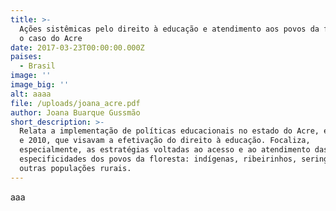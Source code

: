 ```yaml
---
title: >-
  Ações sistêmicas pelo direito à educação e atendimento aos povos da floresta:
  o caso do Acre
date: 2017-03-23T00:00:00.000Z
paises:
  - Brasil
image: ''
image_big: ''
alt: aaaa
file: /uploads/joana_acre.pdf
author: Joana Buarque Gussmão
short_description: >-
  Relata a implementação de políticas educacionais no estado do Acre, entre 1999
  e 2010, que visavam a efetivação do direito à educação. Focaliza,
  especialmente, as estratégias voltadas ao acesso e ao atendimento das
  especificidades dos povos da floresta: indígenas, ribeirinhos, seringueiros e
  outras populações rurais.
---
```

aaa
